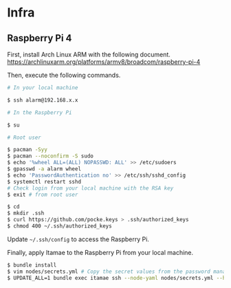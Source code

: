 # Infra

## Raspberry Pi 4

First, install Arch Linux ARM with the following document.
https://archlinuxarm.org/platforms/armv8/broadcom/raspberry-pi-4

Then, execute the following commands.

```bash
# In your local machine

$ ssh alarm@192.168.x.x

# In the Raspberry Pi

$ su

# Root user

$ pacman -Syy
$ pacman --noconfirm -S sudo
$ echo '%wheel ALL=(ALL) NOPASSWD: ALL' >> /etc/sudoers
$ gpasswd -a alarm wheel
$ echo 'PasswordAuthentication no' >> /etc/ssh/sshd_config
$ systemctl restart sshd
# Check login from your local machine with the RSA key
$ exit # from root user

$ cd
$ mkdir .ssh
$ curl https://github.com/pocke.keys > .ssh/authorized_keys
$ chmod 400 ~/.ssh/authorized_keys
```


Update `~/.ssh/config` to access the Raspberry Pi.

Finally, apply Itamae to the Raspberry Pi from your local machine.

```bash
$ bundle install
$ vim nodes/secrets.yml # Copy the secret values from the password manager
$ UPDATE_ALL=1 bundle exec itamae ssh --node-yaml nodes/secrets.yml --host skitty roles/raspberry-pi-4.rb
```
